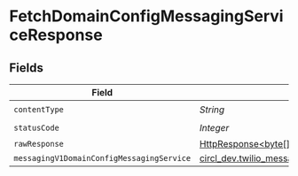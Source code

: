 # FetchDomainConfigMessagingServiceResponse


## Fields

| Field                                                                                                                                              | Type                                                                                                                                               | Required                                                                                                                                           | Description                                                                                                                                        |
| -------------------------------------------------------------------------------------------------------------------------------------------------- | -------------------------------------------------------------------------------------------------------------------------------------------------- | -------------------------------------------------------------------------------------------------------------------------------------------------- | -------------------------------------------------------------------------------------------------------------------------------------------------- |
| `contentType`                                                                                                                                      | *String*                                                                                                                                           | :heavy_check_mark:                                                                                                                                 | N/A                                                                                                                                                |
| `statusCode`                                                                                                                                       | *Integer*                                                                                                                                          | :heavy_check_mark:                                                                                                                                 | N/A                                                                                                                                                |
| `rawResponse`                                                                                                                                      | [HttpResponse<byte[]>](https://docs.oracle.com/en/java/javase/11/docs/api/java.net.http/java/net/http/HttpResponse.html)                           | :heavy_minus_sign:                                                                                                                                 | N/A                                                                                                                                                |
| `messagingV1DomainConfigMessagingService`                                                                                                          | [circl_dev.twilio_messaging.models.shared.MessagingV1DomainConfigMessagingService](../../models/shared/MessagingV1DomainConfigMessagingService.md) | :heavy_minus_sign:                                                                                                                                 | OK                                                                                                                                                 |